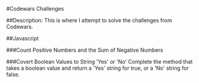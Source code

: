 #Codewars Challenges

##Description:
This is where I attempt to solve the challenges from Codewars.

##Javascript

###Count Positive Numbers and the Sum of Negative Numbers

###Covert Boolean Values to String 'Yes' or 'No'
Complete the method that takes a boolean value and return a 'Yes' string for true, or a 'No' string for false. 
